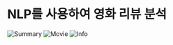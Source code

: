 # NLP를 사용하여 영화 리뷰 분석
![Summary](https://user-images.githubusercontent.com/63443366/147104961-993c8d4b-f1b5-4e12-9001-68d3c143a283.png)
![Movie](https://user-images.githubusercontent.com/63443366/148227364-366c4680-82d7-4162-b20e-236d8e68b8c5.png)
![Info](https://user-images.githubusercontent.com/63443366/148227424-3dccd475-c70a-4bfe-a7a9-1575cc722acb.png)

